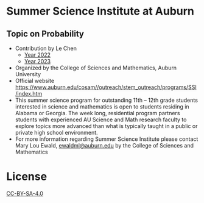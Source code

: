 # Summer Science Institute at Auburn
## Topic on Probability
* Contribution by Le Chen
  * [Year 2022](Year_2022.md)
  * [Year 2023](Year_2023.md)
* Organized by the College of Sciences and Mathematics, Auburn University
* Official website https://www.auburn.edu/cosam//outreach/stem_outreach/programs/SSI/index.htm 
* This summer science program for outstanding 11th – 12th grade students interested in science and
  mathematics is open to students residing in Alabama or Georgia. The week long, residential program
  partners students with experienced AU Science and Math research faculty to explore topics more
  advanced than what is typically taught in a public or private high school environment.
* For more information regarding Summer Science Institute please contact Mary Lou Ewald,
  [ewaldml@auburn.edu](mailto:ewaldml@auburn.edu) by the College of Sciences and Mathematics

# License

[CC-BY-SA-4.0](./LICENSE)

